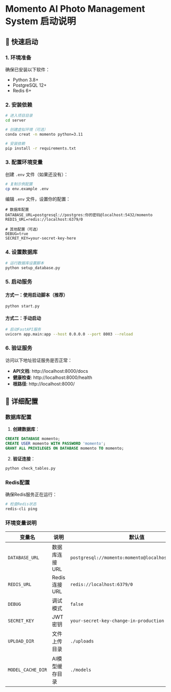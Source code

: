 # Momento AI Photo Management System 启动说明

## 🚀 快速启动

### 1. 环境准备

确保已安装以下软件：
- Python 3.8+
- PostgreSQL 12+
- Redis 6+

### 2. 安装依赖

```bash
# 进入项目目录
cd server

# 创建虚拟环境（可选）
conda creat -n momento python=3.11

# 安装依赖
pip install -r requirements.txt
```

### 3. 配置环境变量

创建 `.env` 文件（如果还没有）：

```bash
# 复制示例配置
cp env.example .env
```

编辑 `.env` 文件，设置你的配置：

```env
# 数据库配置
DATABASE_URL=postgresql://postgres:你的密码@localhost:5432/momento
REDIS_URL=redis://localhost:6379/0

# 其他配置（可选）
DEBUG=true
SECRET_KEY=your-secret-key-here
```

### 4. 设置数据库

```bash
# 运行数据库设置脚本
python setup_database.py
```

### 5. 启动服务

#### 方式一：使用启动脚本（推荐）

```bash
python start.py
```

#### 方式二：手动启动

```bash
# 启动FastAPI服务
uvicorn app.main:app --host 0.0.0.0 --port 8003 --reload
```

### 6. 验证服务

访问以下地址验证服务是否正常：

- **API文档**: http://localhost:8000/docs
- **健康检查**: http://localhost:8000/health
- **根路径**: http://localhost:8000/

## 🔧 详细配置

### 数据库配置

1. **创建数据库**：
```sql
CREATE DATABASE momento;
CREATE USER momento WITH PASSWORD 'momento';
GRANT ALL PRIVILEGES ON DATABASE momento TO momento;
```

2. **验证连接**：
```bash
python check_tables.py
```

### Redis配置

确保Redis服务正在运行：
```bash
# 检查Redis状态
redis-cli ping
```

### 环境变量说明

| 变量名 | 说明 | 默认值 |
|--------|------|--------|
| `DATABASE_URL` | 数据库连接URL | `postgresql://momento:momento@localhost:5432/momento` |
| `REDIS_URL` | Redis连接URL | `redis://localhost:6379/0` |
| `DEBUG` | 调试模式 | `false` |
| `SECRET_KEY` | JWT密钥 | `your-secret-key-change-in-production` |
| `UPLOAD_DIR` | 文件上传目录 | `./uploads` |
| `MODEL_CACHE_DIR` | AI模型缓存目录 | `./models` |




